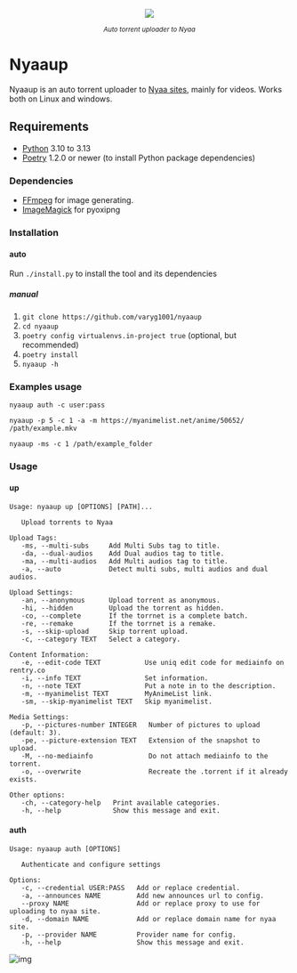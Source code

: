 <p align="center">
  <img src="https://forthebadge.com/images/badges/made-with-python.png"/>
</p>
<p align="center">
<sup><em>Auto torrent uploader to Nyaa</em></sup>
</p>

# Nyaaup

Nyaaup is an auto torrent uploader to [Nyaa sites](https://github.com/nyaadevs/nyaa), mainly for videos.
Works both on Linux and windows.

## Requirements

- [Python](https://python.org/) 3.10 to 3.13
- [Poetry](https://python-poetry.org/) 1.2.0 or newer (to install Python package dependencies)

### Dependencies

- [FFmpeg](https://ffmpeg.org/) for image generating.
- [ImageMagick](https://imagemagick.org/script/download.php) for pyoxipng

### Installation

#### auto

Run `./install.py` to install the tool and its dependencies

##### manual

1. `git clone https://github.com/varyg1001/nyaaup`
2. `cd nyaaup`
3. `poetry config virtualenvs.in-project true` (optional, but recommended)
4. `poetry install`
5. `nyaaup -h`

### Examples usage

```shell
nyaaup auth -c user:pass
```

```shell
nyaaup -p 5 -c 1 -a -m https://myanimelist.net/anime/50652/ /path/example.mkv
```

```shell
nyaaup -ms -c 1 /path/example_folder
```

### Usage

#### up

```
Usage: nyaaup up [OPTIONS] [PATH]...

   Upload torrents to Nyaa

Upload Tags:
   -ms, --multi-subs     Add Multi Subs tag to title.
   -da, --dual-audios    Add Dual audios tag to title.
   -ma, --multi-audios   Add Multi audios tag to title.
   -a, --auto            Detect multi subs, multi audios and dual audios.

Upload Settings:
   -an, --anonymous      Upload torrent as anonymous.
   -hi, --hidden         Upload the torrent as hidden.
   -co, --complete       If the torrnet is a complete batch.
   -re, --remake         If the torrnet is a remake.
   -s, --skip-upload     Skip torrent upload.
   -c, --category TEXT   Select a category.

Content Information:
   -e, --edit-code TEXT           Use uniq edit code for mediainfo on rentry.co
   -i, --info TEXT                Set information.
   -n, --note TEXT                Put a note in to the description.
   -m, --myanimelist TEXT         MyAnimeList link.
   -sm, --skip-myanimelist TEXT   Skip myanimelist.

Media Settings:
   -p, --pictures-number INTEGER   Number of pictures to upload (default: 3).
   -pe, --picture-extension TEXT   Extension of the snapshot to upload.
   -M, --no-mediainfo              Do not attach mediainfo to the torrent.
   -o, --overwrite                 Recreate the .torrent if it already exists.

Other options:
   -ch, --category-help   Print available categories.
   -h, --help             Show this message and exit.
```

#### auth

```
Usage: nyaaup auth [OPTIONS]

   Authenticate and configure settings

Options:
   -c, --credential USER:PASS   Add or replace credential.
   -a, --announces NAME         Add new announces url to config.
   --proxy NAME                 Add or replace proxy to use for uploading to nyaa site.
   -d, --domain NAME            Add or replace domain name for nyaa site.
   -p, --provider NAME          Provider name for config.
   -h, --help                   Show this message and exit.
```

![img](https://i.kek.sh/crb0nguklZk.png)
<!---https://i.kek.sh/crb0nguklZk.png--->
